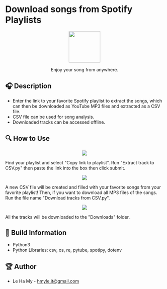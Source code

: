 # Download songs from Spotify Playlists
<p align="center">
  <img width="100" src="https://cdn-icons-png.flaticon.com/512/8560/8560446.png">
</p>
<p align="center">Enjoy your song from anywhere.</p>


## 🎧 Description
 - Enter the link to your favorite Spotify playlist to extract the songs, which can then be downloaded as YouTube MP3 files and extracted as a CSV file.
 - CSV file can be used for song analysis.
 - Downloaded tracks can be accessed offline.

## 🔍 How to Use
<p align="center"> 
<img src= 'https://github.com/hmyle/Download-songs-from-Spotify-Playlists/assets/116583355/6f33cdef-3cbd-46a5-99a6-ff2cd0d6f0c9'>
</p>

Find your playlist and select "Copy link to playlist". Run "Extract track to CSV.py" then paste the link into the box then click submit.

<p align="center"> 
<img src = 'https://github.com/hmyle/Download-songs-from-Spotify-Playlists/assets/116583355/1b367919-583b-444d-83b6-17330937106a'>
</p>

A new CSV file will be created and filled with your favorite songs from your favorite playlist! Then, if you want to download all MP3 files of the songs. Run the file name "Download tracks from CSV.py".

<p align="center"> 
<img src = 'https://github.com/hmyle/Download-songs-from-Spotify-Playlists/assets/116583355/cf3e1db5-9e3b-4362-9b1c-1e3e931c2672'>
</p>

All the tracks will be downloaded to the "Downloads" folder.

## 🔧 Build Information
 - Python3
 - Python Libraries: csv, os, re, pytube, spotipy, dotenv 

## 🏆 Author
- Le Ha My  - hmyle.it@gmail.com


